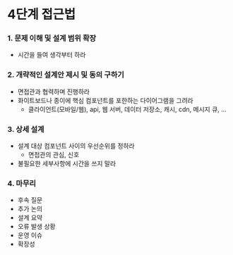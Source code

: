 # 4단계 접근법

### 1. 문제 이해 및 설계 범위 확장

- 시간을 들여 생각부터 하라

### 2. 개략적인 설계안 제시 및 동의 구하기

- 면접관과 협력하며 진행하라
- 화이트보드나 종이에 핵심 컴포넌트를 포한하는 다이어그램을 그려라
  - 클라이언트(모바일/웹), api, 웹 서버, 데이터 저장소, 캐시, cdn, 메시지 큐, …

### 3. 상세 설계

- 설계 대상 컴포넌트 사이의 우선순위를 정하라
  - 면접관의 관심, 신호
- 불필요한 세부사항에 시간을 쓰지 말라

### 4. 마무리

- 후속 질문
- 추가 논의
- 설계 요약
- 오류 발생 상황
- 운영 이슈
- 확장성
